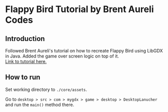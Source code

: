 # Flappy Bird Tutorial by Brent Aureli Codes

## Introduction
Followed Brent Aureli's tutorial on how to recreate Flappy Bird using LibGDX in Java. Added the game over screen logic on top of it.
<br>
[Link to tutorial here.](https://www.youtube.com/watch?v=rzBVTPaUUDg&list=PLZm85UZQLd2TPXpUJfDEdWTSgszionbJy&index=1&ab_channel=BrentAureliCodes)

## How to run
Set working directory to `./core/assets`. 

Go to `desktop > src > com > mygdx > game > desktop > DesktopLanucher`
and run the `main()` method there.

## 